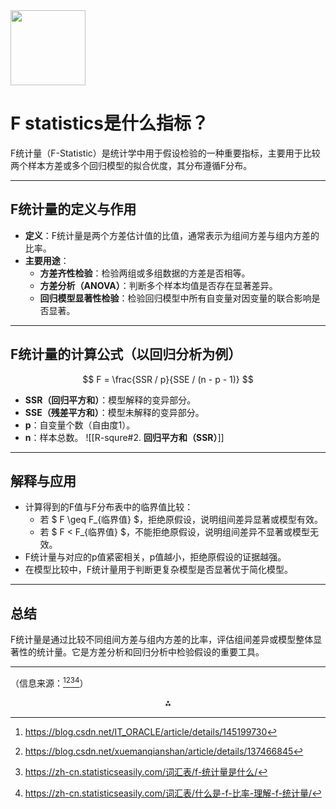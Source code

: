 <img src="https://r2cdn.perplexity.ai/pplx-full-logo-primary-dark%402x.png" class="logo" width="120"/>

# F statistics是什么指标？

F统计量（F-Statistic）是统计学中用于假设检验的一种重要指标，主要用于比较两个样本方差或多个回归模型的拟合优度，其分布遵循F分布。

---

## F统计量的定义与作用

- **定义**：F统计量是两个方差估计值的比值，通常表示为组间方差与组内方差的比率。
- **主要用途**：
    - **方差齐性检验**：检验两组或多组数据的方差是否相等。
    - **方差分析（ANOVA）**：判断多个样本均值是否存在显著差异。
    - **回归模型显著性检验**：检验回归模型中所有自变量对因变量的联合影响是否显著。

---

## F统计量的计算公式（以回归分析为例）

$$
F = \frac{SSR / p}{SSE / (n - p - 1)}
$$

- **SSR（回归平方和）**：模型解释的变异部分。
- **SSE（残差平方和）**：模型未解释的变异部分。
- **p**：自变量个数（自由度1）。
- **n**：样本总数。
![[R-squre#2. **回归平方和（SSR）**]]

---

## 解释与应用

- 计算得到的F值与F分布表中的临界值比较：
    - 若 \$ F \geq F_{临界值} \$，拒绝原假设，说明组间差异显著或模型有效。
    - 若 \$ F < F_{临界值} \$，不能拒绝原假设，说明组间差异不显著或模型无效。
- F统计量与对应的p值紧密相关，p值越小，拒绝原假设的证据越强。
- 在模型比较中，F统计量用于判断更复杂模型是否显著优于简化模型。

---

## 总结

F统计量是通过比较不同组间方差与组内方差的比率，评估组间差异或模型整体显著性的统计量。它是方差分析和回归分析中检验假设的重要工具。

---

（信息来源：[^1][^2][^4][^5]）

<div style="text-align: center">⁂</div>

[^1]: https://blog.csdn.net/IT_ORACLE/article/details/145199730

[^2]: https://blog.csdn.net/xuemanqianshan/article/details/137466845

[^3]: https://imgtec.eetrend.com/blog/2019/100043215.html

[^4]: https://zh-cn.statisticseasily.com/词汇表/f-统计量是什么/

[^5]: https://zh-cn.statisticseasily.com/词汇表/什么是-f-比率-理解-f-统计量/

[^6]: https://www.cnblogs.com/massquantity/p/10486904.html

[^7]: https://indico.ihep.ac.cn/event/17315/attachments/64130/75717/机器学习中的概率与统计.pdf

[^8]: https://www.lianxh.cn/details/1273.html

